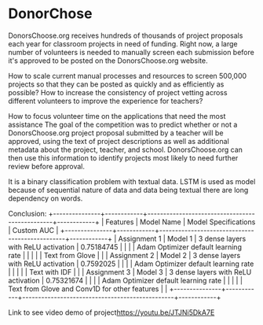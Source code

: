# DonorChose 
DonorsChoose.org receives hundreds of thousands of project proposals each year for classroom projects in need of funding. Right now, a large number of volunteers is needed to manually screen each submission before it's approved to be posted on the DonorsChoose.org website.

How to scale current manual processes and resources to screen 500,000 projects so that they can be posted as quickly and as efficiently as possible?
How to increase the consistency of project vetting across different volunteers to improve the experience for teachers?

How to focus volunteer time on the applications that need the most assistance
The goal of the competition was to predict whether or not a DonorsChoose.org project proposal submitted by a teacher will be approved, using the text of project descriptions as well as additional metadata about the project, teacher, and school. DonorsChoose.org can then use this information to identify projects most likely to need further review before approval.


It is a binary classification problem with textual data.
LSTM is used as model because of sequential nature of data and data being textual there are long dependency on words.

Conclusion:
+---------------+------------+------------------------------------------------+------------+
|    Features   | Model Name |              Model Specifications              | Custom AUC |
+---------------+------------+------------------------------------------------+------------+
| Assignment 1  |  Model 1   |      3 dense layers with ReLU activation       | 0.75184745 |
|               |            |      Adam Optimizer default learning rate      |            |
|               |            |                 Text from Glove                |            |
| Assignment 2  |  Model 2   |      3 dense layers with ReLU activation       | 0.7592025  |
|               |            |      Adam Optimizer default learning rate      |            |
|               |            |                  Text with IDF                 |            |
| Assignment 3  |  Model 3   |      3 dense layers with ReLU activation       | 0.75321674 |
|               |            |      Adam Optimizer default learning rate      |            |
|               |            |  Text from Glove and Conv1D for other features |            |
+---------------+------------+------------------------------------------------+------------+

Link to see video demo of project<a>https://youtu.be/JTJNi5DkA7E </a>
